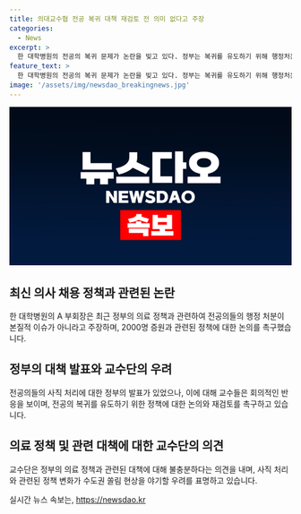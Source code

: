 ```yaml
---
title: 의대교수협 전공 복귀 대책 재검토 전 의미 없다고 주장
categories:
  - News
excerpt: >
  한 대학병원의 전공의 복귀 문제가 논란을 빚고 있다. 정부는 복귀를 유도하기 위해 행정처분을 하지 않기로 결정했지만, 의대 교수들은 이에 회의적인 반응을 보이고 있다. 전의교협 A 부회장은 행정처분은 부산물이며, 전공의들의 이탈은 2000명 증원 등 필수 의료 정책에 반대한 결과라고 주장했다. 복지부는 6월4일 이후 사직 효력 발생으로 인해 15일까지 처리를 완료하라고 했으나 의견이 분분하다. 교육부는 2000명 증원을 돌이킬 수 없다는 입장이며, 전의교협은 원점 재검토를 요구하고 있다. B 교수는 수도권 쏠림 우려를 피력하며 정부의 정책을 비판했다. (길이: 777자)
feature_text: >
  한 대학병원의 전공의 복귀 문제가 논란을 빚고 있다. 정부는 복귀를 유도하기 위해 행정처분을 하지 않기로 결정했지만, 의대 교수들은 이에 회의적인 반응을 보이고 있다. 전의교협 A 부회장은 행정처분은 부산물이며, 전공의들의 이탈은 2000명 증원 등 필수 의료 정책에 반대한 결과라고 주장했다. 복지부는 6월4일 이후 사직 효력 발생으로 인해 15일까지 처리를 완료하라고 했으나 의견이 분분하다. 교육부는 2000명 증원을 돌이킬 수 없다는 입장이며, 전의교협은 원점 재검토를 요구하고 있다. B 교수는 수도권 쏠림 우려를 피력하며 정부의 정책을 비판했다. (길이: 777자)
image: '/assets/img/newsdao_breakingnews.jpg'
---
```


<p><img src="/assets/img/newsdao_breakingnews.jpg" alt="ranknews 속보" /></p>

<h2 data-ke-size="size26">최신 의사 채용 정책과 관련된 논란</h2>

<p data-ke-size="size16">한 대학병원의 A 부회장은 최근 정부의 의료 정책과 관련하여 전공의들의 행정 처분이 본질적 이슈가 아니라고 주장하며, 2000명 증원과 관련된 정책에 대한 논의를 촉구했습니다.</p>

<h2 data-ke-size="size26">정부의 대책 발표와 교수단의 우려</h2>

<p data-ke-size="size16">전공의들의 사직 처리에 대한 정부의 발표가 있었으나, 이에 대해 교수들은 회의적인 반응을 보이며, 전공의 복귀를 유도하기 위한 정책에 대한 논의와 재검토를 촉구하고 있습니다.</p>

<h2 data-ke-size="size26">의료 정책 및 관련 대책에 대한 교수단의 의견</h2>

<p data-ke-size="size16">교수단은 정부의 의료 정책과 관련된 대책에 대해 불충분하다는 의견을 내며, 사직 처리와 관련된 정책 변화가 수도권 쏠림 현상을 야기할 우려를 표명하고 있습니다.</p>
실시간 뉴스 속보는, <a href="https://newsdao.kr" rel="dofollow">https://newsdao.kr</a>


